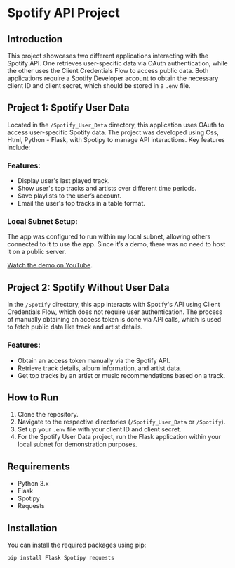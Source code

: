 # Spotify API Project

## Introduction
This project showcases two different applications interacting with the Spotify API. One retrieves user-specific data via OAuth authentication, while the other uses the Client Credentials Flow to access public data. Both applications require a Spotify Developer account to obtain the necessary client ID and client secret, which should be stored in a `.env` file.

## Project 1: Spotify User Data
Located in the `/Spotify_User_Data` directory, this application uses OAuth to access user-specific Spotify data. The project was developed using Css, Html, Python - Flask, with Spotipy to manage API interactions. Key features include:

### Features:
- Display user's last played track.
- Show user's top tracks and artists over different time periods.
- Save playlists to the user’s account.
- Email the user's top tracks in a table format.

### Local Subnet Setup:
The app was configured to run within my local subnet, allowing others connected to it to use the app. Since it’s a demo, there was no need to host it on a public server.

[Watch the demo on YouTube](https://www.youtube.com/watch?v=6bzcADyrt8w).

## Project 2: Spotify Without User Data
In the `/Spotify` directory, this app interacts with Spotify's API using Client Credentials Flow, which does not require user authentication. The process of manually obtaining an access token is done via API calls, which is used to fetch public data like track and artist details.

### Features:
- Obtain an access token manually via the Spotify API.
- Retrieve track details, album information, and artist data.
- Get top tracks by an artist or music recommendations based on a track.

## How to Run
1. Clone the repository.
2. Navigate to the respective directories (`/Spotify_User_Data` or `/Spotify`).
3. Set up your `.env` file with your client ID and client secret.
4. For the Spotify User Data project, run the Flask application within your local subnet for demonstration purposes.

## Requirements
- Python 3.x
- Flask
- Spotipy
- Requests

## Installation
You can install the required packages using pip:

```bash
pip install Flask Spotipy requests
